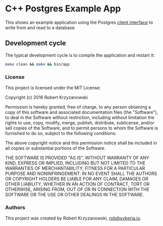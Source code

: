 # C++ Postgres Example App

This shows an example application using the Postgres
[client interface](http://www.postgresql.org/docs/7.2/static/libpqplusplus.html)
to write from and read to a database.

## Development cycle

The typical development cycle is to compile the application and restart it:

```bash
make clean && make && bin/app
```

### License

This project is licensed under the MIT License:

Copyright (c) 2016 Robert Krzyzanowski

Permission is hereby granted, free of charge, to any person obtaining
a copy of this software and associated documentation files (the
"Software"), to deal in the Software without restriction, including
without limitation the rights to use, copy, modify, merge, publish,
distribute, sublicense, and/or sell copies of the Software, and to
permit persons to whom the Software is furnished to do so, subject to
the following conditions:

The above copyright notice and this permission notice shall be included
in all copies or substantial portions of the Software.

THE SOFTWARE IS PROVIDED "AS IS", WITHOUT WARRANTY OF ANY KIND,
EXPRESS OR IMPLIED, INCLUDING BUT NOT LIMITED TO THE WARRANTIES OF
MERCHANTABILITY, FITNESS FOR A PARTICULAR PURPOSE AND NONINFRINGEMENT.
IN NO EVENT SHALL THE AUTHORS OR COPYRIGHT HOLDERS BE LIABLE FOR ANY
CLAIM, DAMAGES OR OTHER LIABILITY, WHETHER IN AN ACTION OF CONTRACT,
TORT OR OTHERWISE, ARISING FROM, OUT OF OR IN CONNECTION WITH THE
SOFTWARE OR THE USE OR OTHER DEALINGS IN THE SOFTWARE.

### Authors

This project was created by Robert Krzyzanowski, rob@syberia.io.

